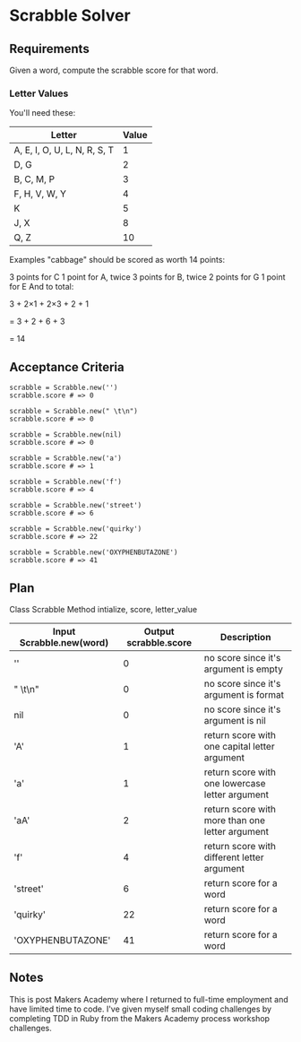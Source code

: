# Scrabble Solver

## Requirements

Given a word, compute the scrabble score for that word.

### Letter Values

You'll need these:

| Letter                       | Value |
| ---------------------------- | ----- |
| A, E, I, O, U, L, N, R, S, T | 1     |
| D, G                         | 2     |
| B, C, M, P                   | 3     |
| F, H, V, W, Y                | 4     |
| K                            | 5     |
| J, X                         | 8     |
| Q, Z                         | 10    |

Examples "cabbage" should be scored as worth 14 points:

3 points for C
1 point for A, twice
3 points for B, twice
2 points for G
1 point for E
And to total:

3 + 2×1 + 2×3 + 2 + 1

= 3 + 2 + 6 + 3

= 14

## Acceptance Criteria

```
scrabble = Scrabble.new('')
scrabble.score # => 0

scrabble = Scrabble.new(" \t\n")
scrabble.score # => 0

scrabble = Scrabble.new(nil)
scrabble.score # => 0

scrabble = Scrabble.new('a')
scrabble.score # => 1

scrabble = Scrabble.new('f')
scrabble.score # => 4

scrabble = Scrabble.new('street')
scrabble.score # => 6

scrabble = Scrabble.new('quirky')
scrabble.score # => 22

scrabble = Scrabble.new('OXYPHENBUTAZONE')
scrabble.score # => 41
```

## Plan

Class Scrabble
Method intialize, score, letter_value

| Input Scrabble.new(word) | Output scrabble.score | Description                                     |
| ------------------------ | --------------------- | ----------------------------------------------- |
| ''                       | 0                     | no score since it's argument is empty           |
| " \t\n"                  | 0                     | no score since it's argument is format          |
| nil                      | 0                     | no score since it's argument is nil             |
| 'A'                      | 1                     | return score with one capital letter argument   |
| 'a'                      | 1                     | return score with one lowercase letter argument |
| 'aA'                     | 2                     | return score with more than one letter argument |
| 'f'                      | 4                     | return score with different letter argument     |
| 'street'                 | 6                     | return score for a word                         |
| 'quirky'                 | 22                    | return score for a word                         |
| 'OXYPHENBUTAZONE'        | 41                    | return score for a word                         |

## Notes

This is post Makers Academy where I returned to full-time employment and have limited time to code. I've given myself small coding challenges by completing TDD in Ruby from the Makers Academy process workshop challenges.
